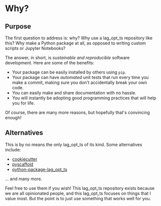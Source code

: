 # Why?

## Purpose

The first question to address is: why? Why use a lag_opt_ts repository like this? Why make a Python package at all, as opposed to writing custom scripts or Jupyter Notebooks?

The answer, in short, is _sustainable and reproducible_ software development. Here are some of the benefits:

- Your package can be easily installed by others using `pip`.
- Your package can have _automated_ unit tests that run every time you make a commit, making sure you don't accidentally break your own code.
- You can easily make and share documentation with no hassle.
- You will instantly be adopting good programming practices that will help you for life.

Of course, there are many more reasons, but hopefully that's convincing enough!

## Alternatives

This is by no means the only lag_opt_ts of its kind. Some alternatives include:

- [cookiecutter](https://github.com/cookiecutter/cookiecutter)
- [pyscaffold](https://github.com/pyscaffold/pyscaffold)
- [python-package-lag_opt_ts](https://github.com/microsoft/python-package-lag_opt_ts)

... and many more.

Feel free to use them if you wish! This lag_opt_ts repository exists because we are all opinionated people, and this lag_opt_ts focuses on things that I value most. But the point is to just use something that works well for you.

